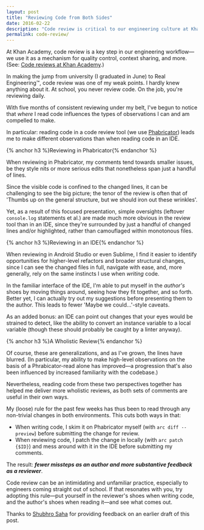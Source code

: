 ```yaml
---
layout: post
title: "Reviewing Code from Both Sides"
date: 2016-02-22
description: "Code review is critical to our engineering culture at Khan Academy. But where you look at code can greatly influence your comments."
permalink: code-review/
---
```


At Khan Academy, code review is a key step in our engineering workflow—we use it as a mechanism for quality control, context sharing, and more. (See: <a href="https://sites.google.com/a/khanacademy.org/forge/for-developers/code-review-policy#TOC-Why-have-code-reviews-" target="_blank">Code reviews at Khan Academy</a>.)

In making the jump from university (I graduated in June) to Real Engineering™, code review was one of my weak points. I hardly knew anything about it. At school, you never review code. On the job, you're reviewing daily.

With five months of consistent reviewing under my belt, I've begun to notice that _where_ I read code influences the types of observations I can and am compelled to make.

<!--break-->

In particular: reading code in a code review tool (we use <a href="http://phabricator.org/" target="_blank">Phabricator</a>) leads me to make different observations than when reading code in an IDE.

{% anchor h3 %}Reviewing in Phabricator{% endanchor %}

When reviewing in Phabricator, my comments tend towards smaller issues, be they style nits or more serious edits that nonetheless span just a handful of lines.

Since the visible code is confined to the changed lines, it can be challenging to see the big picture; the tenor of the review is often that of 'Thumbs up on the general structure, but we should iron out these wrinkles'.

Yet, as a result of this focused presentation, simple oversights (leftover `console.log` statements et al.) are made much more obvious in the review tool than in an IDE, since they're surrounded by just a handful of changed lines and/or highlighted, rather than camouflaged within monotonous files.

{% anchor h3 %}Reviewing in an IDE{% endanchor %}

When reviewing in Android Studio or even Sublime, I find it easier to identify opportunities for higher-level refactors and broader structural changes, since I can see the changed files in full, navigate with ease, and, more generally, rely on the same instincts I use when _writing_ code.

In the familiar interface of the IDE, I'm able to put myself in the _author's_ shoes by moving things around, seeing how they fit together, and so forth. Better yet, I can actually try out my suggestions before presenting them to the author. This leads to fewer 'Maybe we could...'-style caveats.

As an added bonus: an IDE can point out changes that your eyes would be strained to detect, like the ability to convert an instance variable to a local variable (though these should probably be caught by a linter anyway).

{% anchor h3 %}A Wholistic Review{% endanchor %}

Of course, these are generalizations, and as I've grown, the lines have blurred. (In particular, my ability to make high-level observations on the basis of a Phrabicator-read alone has improved—a progression that's also been influenced by increased familiarity with the codebase.)

Nevertheless, reading code from these two perspectives together has helped me deliver more wholistic reviews, as both sets of comments are useful in their own ways.

My (loose) rule for the past few weeks has thus been to read through any non-trivial changes in both environments. This cuts both ways in that:

- When writing code, I skim it on Phabricator myself (with `arc diff --preview`) before submitting the change for review.
- When reviewing code, I patch the change in locally (with `arc patch {$ID}`) and mess around with it in the IDE before submitting my comments.

The result: ***fewer missteps as an author and more substantive feedback as a reviewer***.

Code review can be an intimidating and unfamiliar practice, especially to engineers coming straight out of school. If that resonates with you, try adopting this rule—put yourself in the reviewer's shoes when writing code, and the author's shoes when reading it—and see what comes out.

<p class="note">Thanks to <a target="_blank" href="http://www.shubhro.com">Shubhro Saha</a> for providing feedback on an earlier draft of this post.</p>